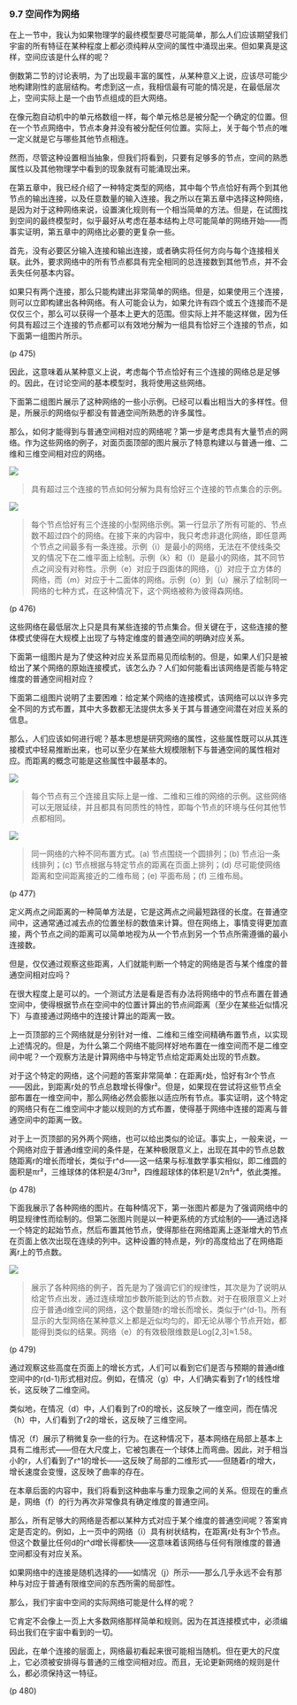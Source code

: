 ### 9.7  空间作为网络

在上一节中，我认为如果物理学的最终模型要尽可能简单，那么人们应该期望我们宇宙的所有特征在某种程度上都必须纯粹从空间的属性中涌现出来。但如果真是这样，空间应该是什么样的呢？

倒数第二节的讨论表明，为了出现最丰富的属性，从某种意义上说，应该尽可能少地构建刚性的底层结构。考虑到这一点，我相信最有可能的情况是，在最低层次上，空间实际上是一个由节点组成的巨大网络。

在像元胞自动机中的单元格数组一样，每个单元格总是被分配一个确定的位置。但在一个节点网络中，节点本身并没有被分配任何位置。实际上，关于每个节点的唯一定义就是它与哪些其他节点相连。

然而，尽管这种设置相当抽象，但我们将看到，只要有足够多的节点，空间的熟悉属性以及其他物理学中看到的现象就有可能涌现出来。

在第五章中，我已经介绍了一种特定类型的网络，其中每个节点恰好有两个到其他节点的输出连接，以及任意数量的输入连接。我之所以在第五章中选择这种网络，是因为对于这种网络来说，设置演化规则有一个相当简单的方法。但是，在试图找到空间的最终模型时，似乎最好从考虑在基本结构上尽可能简单的网络开始——而事实证明，第五章中的网络比必要的更复杂一些。

首先，没有必要区分输入连接和输出连接，或者确实将任何方向与每个连接相关联。此外，要求网络中的所有节点都具有完全相同的总连接数到其他节点，并不会丢失任何基本内容。

如果只有两个连接，那么只能构建出非常简单的网络。但是，如果使用三个连接，则可以立即构建出各种网络。有人可能会认为，如果允许有四个或五个连接而不是仅仅三个，那么可以获得一个基本上更大的范围。但实际上并不能这样做，因为任何具有超过三个连接的节点都可以有效地分解为一组具有恰好三个连接的节点，如下面第一组图片所示。

(p 475)

因此，这意味着从某种意义上说，考虑每个节点恰好有三个连接的网络总是足够的。因此，在讨论空间的基本模型时，我将使用这些网络。

下面第二组图片展示了这种网络的一些小示例。已经可以看出相当大的多样性。但是，所展示的网络似乎都没有普通空间所熟悉的许多属性。

那么，如何才能得到与普通空间相对应的网络呢？第一步是考虑具有大量节点的网络。作为这些网络的例子，对面页面顶部的图片展示了特意构建以与普通一维、二维和三维空间相对应的网络。

![](assets/p476_1.png)

>具有超过三个连接的节点如何分解为具有恰好三个连接的节点集合的示例。

![](assets/p476_2.png)

>每个节点恰好有三个连接的小型网络示例。第一行显示了所有可能的、节点数不超过四个的网络。在接下来的内容中，我只考虑非退化网络，即任意两个节点之间最多有一条连接。示例（i）是最小的网络，无法在不使线条交叉的情况下在二维平面上绘制。示例（k）和（l）是最小的网络，其不同节点之间没有对称性。示例（e）对应于四面体的网络，（j）对应于立方体的网络，而（m）对应于十二面体的网络。示例（o）到（u）展示了绘制同一网络的七种方式，在这种情况下，这个网络被称为彼得森网络。

(p 476)

这些网络在最低层次上只是具有某些连接的节点集合。但关键在于，这些连接的整体模式使得在大规模上出现了与特定维度的普通空间的明确对应关系。

下面第一组图片是为了使这种对应关系显而易见而绘制的。但是，如果人们只是被给出了某个网络的原始连接模式，该怎么办？人们如何能看出该网络是否能与特定维度的普通空间相对应？

下面第二组图片说明了主要困难：给定某个网络的连接模式，该网络可以以许多完全不同的方式布置，其中大多数都无法提供太多关于其与普通空间潜在对应关系的信息。

那么，人们应该如何进行呢？基本思想是研究网络的属性，这些属性既可以从其连接模式中轻易推断出来，也可以至少在某些大规模限制下与普通空间的属性相对应。而距离的概念可能是这些属性中最基本的。

![](assets/p477_1.png)

>每个节点有三个连接且实际上是一维、二维和三维的网络的示例。这些网络可以无限延续，并且都具有同质性的特性，即每个节点的环境与任何其他节点都相同。

![](assets/p477_2.png)

>同一网络的六种不同布置方式。(a) 节点围绕一个圆排列；(b) 节点沿一条线排列；(c) 节点根据与特定节点的距离在页面上排列；(d) 尽可能使网络距离和空间距离接近的二维布局；(e) 平面布局；(f) 三维布局。

(p 477)

定义两点之间距离的一种简单方法是，它是这两点之间最短路径的长度。在普通空间中，这通常通过减去点的位置坐标的数值来计算。但在网络上，事情变得更加直接，两个节点之间的距离可以简单地视为从一个节点到另一个节点所需遵循的最小连接数。

但是，仅仅通过观察这些距离，人们就能判断一个特定的网络是否与某个维度的普通空间相对应吗？

在很大程度上是可以的。一个测试方法是看是否有办法将网络中的节点布置在普通空间中，使得根据节点在空间中的位置计算出的节点间距离（至少在某些近似情况下）与直接通过网络中的连接计算出的距离一致。

上一页顶部的三个网络就是分别针对一维、二维和三维空间精确布置节点，以实现上述情况的。但是，为什么第二个网络不能同样好地布置在一维空间而不是二维空间中呢？一个观察方法是计算网络中与特定节点给定距离处出现的节点数。

对于这个特定的网络，这个问题的答案非常简单：在距离r处，恰好有3r个节点——因此，到距离r处的节点总数增长得像r²。但是，如果现在尝试将这些节点全部布置在一维空间中，那么网络必然会膨胀以适应所有节点。事实证明，这个特定的网络只有在二维空间中才能以规则的方式布置，使得基于网络中连接的距离与普通空间中的距离一致。

对于上一页顶部的另外两个网络，也可以给出类似的论证。事实上，一般来说，一个网络对应于普通d维空间的条件是，在某种极限意义上，出现在其中的节点总数随距离r的增长而增长，类似于r^d——这一结果与标准数学事实相似，即二维圆的面积是πr²，三维球体的体积是4/3πr³，四维超球体的体积是1/2π²r⁴，依此类推。

(p 478)

下面我展示了各种网络的图片。在每种情况下，第一张图片都是为了强调网络中的明显规律性而绘制的。但第二张图片则是以一种更系统的方式绘制的——通过选择一个特定的起始节点，然后布置其他节点，使得那些在网络距离上逐渐增大的节点在页面上依次出现在连续的列中。这种设置的特点是，列r的高度给出了在网络距离r上的节点数。

![](assets/p479.png)

>展示了各种网络的例子，首先是为了强调它们的规律性，其次是为了说明从给定节点出发，通过连续增加步数所能到达的节点数。对于在极限意义上对应于普通d维空间的网络，这个数量随r的增长而增长，类似于r^(d-1)。所有显示的大型网络在某种意义上都是近似均匀的，即无论从哪个节点开始，都能得到类似的结果。网络（e）的有效极限维数是Log[2,3]≈1.58。

(p 479)

通过观察这些高度在页面上的增长方式，人们可以看到它们是否与预期的普通d维空间中的r(d-1)形式相对应。例如，在情况（g）中，人们确实看到了r1的线性增长，这反映了二维空间。

类似地，在情况（d）中，人们看到了r0的增长，这反映了一维空间，而在情况（h）中，人们看到了r2的增长，这反映了三维空间。

情况（f）展示了稍微复杂一些的行为。在这种情况下，基本网络在局部上基本上具有二维形式——但在大尺度上，它被包裹在一个球体上而弯曲。因此，对于相当小的r，人们看到了r^1的增长——这反映了局部的二维形式——但随着r的增大，增长速度会变慢，这反映了曲率的存在。

在本章后面的内容中，我们将看到这种曲率与重力现象之间的关系。但现在的重点是，网络（f）的行为再次非常像具有确定维度的普通空间。

那么，所有足够大的网络是否都以某种方式对应于某个维度的普通空间呢？答案肯定是否定的。例如，上一页中的网络（i）具有树状结构，在距离r处有3r个节点。但这个数量比任何d的r^d增长得都快——这意味着该网络与任何有限维度的普通空间都没有对应关系。

如果网络中的连接是随机选择的——如情况（j）所示——那么几乎永远不会有那种与对应于普通有限维空间的东西所需的局部性。

那么，我们宇宙中空间的实际网络可能是什么样的呢？

它肯定不会像上一页上大多数网络那样简单和规则。因为在其连接模式中，必须编码出我们在宇宙中看到的一切。

因此，在单个连接的层面上，网络最初看起来很可能相当随机。但在更大的尺度上，它必须被安排得与普通的三维空间相对应。而且，无论更新网络的规则是什么，都必须保持这一特征。

(p 480)



